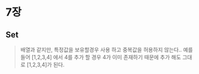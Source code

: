 # 7장

## Set

> 배열과 같지만, 특정값을 보유할경우 사용 하고 중복값을 허용하지 않는다.. 예를 들어 [1,2,3,4] 에서 4를 추가 할 경우 4가 이미 존재하기 때문에 추가 해도 그대로 [1,2,3,4]가 된다.
